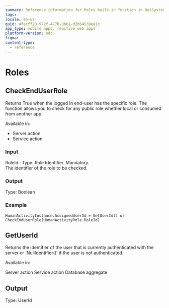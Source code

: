 ```yaml
---
summary: Reference information for Roles built-in function in OutSystems Developer Cloud (ODC).
tags:
locale: en-us
guid: 4facff20-972f-477b-8b61-d2b64539ea1c
app_type: mobile apps, reactive web apps
platform-version: odc
figma:
content-type:
  - reference
---
```


# Roles

## CheckEndUserRole

Returns True when the logged in end-user has the specific role. The function allows you to check for any public role whether local or consumed from another app.

Available in:  

  * Server action
  * Service action

### Input

RoleId
:    Type: Role Identifier. Mandatory.  
The identifier of the role to be checked.

### Output

Type: Boolean

### Example

```
HumanActivityInstance.AssignedUserId = GetUserId() or CheckEndUserRole(HumanActivityRole.RoleId) 
```

## GetUserId

Returns the identifier of the user that is currently authenticated with the server or 'NullIdentifier()' if the user is not authenticated.

Available in:

Server action
Service action
Database aggregate

## Output

Type: UserId
